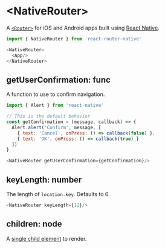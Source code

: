 # &lt;NativeRouter>

A [`<Router>`](../../../react-router/docs/api/Router.md) for iOS and Android apps built using [React Native](https://facebook.github.io/react-native/).

```js
import { NativeRouter } from 'react-router-native'

<NativeRouter>
  <App/>
</NativeRouter>
```

## getUserConfirmation: func

A function to use to confirm navigation.

```js
import { Alert } from 'react-native'

// This is the default behavior
const getConfirmation = (message, callback) => {
  Alert.alert('Confirm', message, [
    { text: 'Cancel', onPress: () => callback(false) },
    { text: 'OK', onPress: () => callback(true) }
  ])
}

<NativeRouter getUserConfirmation={getConfirmation}/>
```

## keyLength: number

The length of `location.key`. Defaults to 6.

```js
<NativeRouter keyLength={12}/>
```

## children: node

A [single child element](https://facebook.github.io/react/docs/react-api.html#react.children.only) to render.
